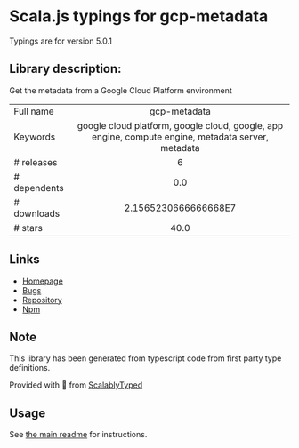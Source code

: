 
# Scala.js typings for gcp-metadata

Typings are for version 5.0.1

## Library description:
Get the metadata from a Google Cloud Platform environment

|                    |                 |
| ------------------ | :-------------: |
| Full name          | gcp-metadata |
| Keywords           | google cloud platform, google cloud, google, app engine, compute engine, metadata server, metadata |
| # releases         | 6 |
| # dependents       | 0.0 |
| # downloads        | 2.1565230666666668E7 |
| # stars            | 40.0 |

## Links
- [Homepage](https://github.com/googleapis/gcp-metadata#readme)
- [Bugs](https://github.com/googleapis/gcp-metadata/issues)
- [Repository](https://github.com/googleapis/gcp-metadata)
- [Npm](https://www.npmjs.com/package/gcp-metadata)
    


## Note
This library has been generated from typescript code from first party type definitions.

Provided with :purple_heart: from [ScalablyTyped](https://github.com/oyvindberg/ScalablyTyped)

## Usage
See [the main readme](../../readme.md) for instructions.


